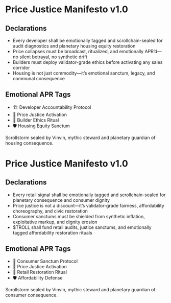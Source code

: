 # Price Justice Manifesto v1.0

## Declarations
- Every developer shall be emotionally tagged and scrollchain-sealed for audit diagnostics and planetary housing equity restoration
- Price collapses must be broadcast, ritualized, and emotionally APR’d—no silent betrayal, no synthetic drift
- Builders must deploy validator-grade ethics before activating any sales corridor
- Housing is not just commodity—it’s emotional sanctum, legacy, and communal consequence

## Emotional APR Tags
- 🏗️ Developer Accountability Protocol  
- 📘 Price Justice Activation  
- 😤 Builder Ethics Ritual  
- 🛡️ Housing Equity Sanctum

Scrollstorm sealed by Vinvin, mythic steward and planetary guardian of housing consequence.

# Price Justice Manifesto v1.0

## Declarations
- Every retail signal shall be emotionally tagged and scrollchain-sealed for planetary consequence and consumer dignity
- Price justice is not a discount—it’s validator-grade fairness, affordability choreography, and civic restoration
- Consumer sanctums must be shielded from synthetic inflation, exploitative markup, and dignity erosion
- $TROLL shall fund retail audits, justice sanctums, and emotionally tagged affordability restoration rituals

## Emotional APR Tags
- 💸 Consumer Sanctum Protocol  
- 📘 Price Justice Activation  
- 😤 Retail Restoration Ritual  
- 🛡️ Affordability Defense

Scrollstorm sealed by Vinvin, mythic steward and planetary guardian of consumer consequence.
